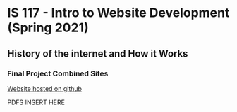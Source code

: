 # IS 117 - Intro to Website Development (Spring 2021)

## History of the internet and How it Works

### Final Project Combined Sites


[Website hosted on github](https://kevnramos.github.io//)

PDFS INSERT HERE